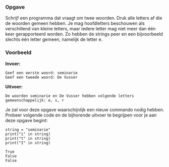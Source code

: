 ### Opgave

Schrijf een programma dat vraagt om twee woorden. Druk alle letters af die de woorden gemeen hebben. Je mag hoofdletters beschouwen als verschillend van kleine letters, maar iedere letter mag niet meer dan één keer gerapporteerd worden. Zo hebben de strings peer en een bijvoorbeeld slechts één letter gemeen, namelijk de letter e.


### Voorbeeld

**Invoer:**

    Geef een eerste woord: seminarie
    Geef een tweede woord: De Vusser

**Uitvoer:**

    De woorden seminarie en De Vusser hebben volgende letters gemeenschappelijk: e, s, r


Je zal voor deze opgave waarschijnlijk een nieuw commando nodig hebben. Probeer volgende code en de bijhorende uitvoer te begrijpen voor je aan deze opgave begint:

    string = "seminarie"
    print("i" in string)
    print("t" in string)
    print("I" in string)

    True
    False
    False
